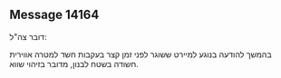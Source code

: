 ## Message 14164

דובר צה"ל:

בהמשך להודעה בנוגע למיירט ששוגר לפני זמן קצר בעקבות חשד למטרה אווירית חשודה בשטח לבנון, מדובר בזיהוי שווא.

